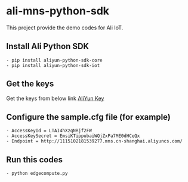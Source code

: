 # ali-mns-python-sdk
This project provide the demo codes for Ali IoT.

## Install Ali Python SDK
	- pip install aliyun-python-sdk-core
	- pip install aliyun-python-sdk-iot

## Get the keys
Get the keys from below link [AliYun Key](https://ak-console.aliyun.com/?spm=5176.doc42700.2.1.my8VYu#/accesskey)
## Configure the sample.cfg file (for example)
	- AccessKeyId = LTAI4hXzqNRjf2FW
	- AccessKeySecret = EmsiKTippubaiWQjZxPa7ME0dHCeQx
	- Endpoint = http://1115102181539277.mns.cn-shanghai.aliyuncs.com/

## Run this codes
	- python edgecompute.py
